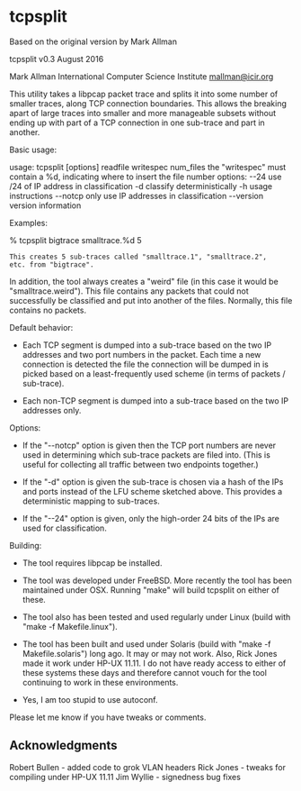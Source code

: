 # tcpsplit

Based on the original version by Mark Allman

tcpsplit v0.3
August 2016

Mark Allman
International Computer Science Institute
mallman@icir.org


This utility takes a libpcap packet trace and splits it into some
number of smaller traces, along TCP connection boundaries.  This
allows the breaking apart of large traces into smaller and more
manageable subsets without ending up with part of a TCP connection
in one sub-trace and part in another.

Basic usage:

usage: tcpsplit [options] readfile writespec num_files
  the "writespec" must contain a %d, indicating where to insert the file number
  options:
    --24      use /24 of IP address in classification
    -d        classify deterministically
    -h        usage instructions
    --notcp   only use IP addresses in classification
    --version version information

Examples:

% tcpsplit bigtrace smalltrace.%d 5

    This creates 5 sub-traces called "smalltrace.1", "smalltrace.2",
    etc. from "bigtrace".

In addition, the tool always creates a "weird" file (in this case it
would be "smalltrace.weird").  This file contains any packets that
could not successfully be classified and put into another of the
files.  Normally, this file contains no packets.

Default behavior:

  - Each TCP segment is dumped into a sub-trace based on the two IP
    addresses and two port numbers in the packet.  Each time a new
    connection is detected the file the connection will be dumped in
    is picked based on a least-frequently used scheme (in terms of
    packets / sub-trace).
 
  - Each non-TCP segment is dumped into a sub-trace based on the two
    IP addresses only.

Options:

  - If the "--notcp" option is given then the TCP port numbers are
    never used in determining which sub-trace packets are filed
    into.  (This is useful for collecting all traffic between two
    endpoints together.)

  - If the "-d" option is given the sub-trace is chosen via a hash
    of the IPs and ports instead of the LFU scheme sketched above.
    This provides a deterministic mapping to sub-traces.

  - If the "--24" option is given, only the high-order 24 bits of
    the IPs are used for classification.

Building:

  * The tool requires libpcap be installed.

  * The tool was developed under FreeBSD.  More recently the tool
    has been maintained under OSX.  Running "make" will build
    tcpsplit on either of these.

  * The tool also has been tested and used regularly under Linux
    (build with "make -f Makefile.linux").

  * The tool has been built and used under Solaris (build with "make
    -f Makefile.solaris") long ago.  It may or may not work.  Also,
    Rick Jones made it work under HP-UX 11.11.  I do not have ready
    access to either of these systems these days and therefore
    cannot vouch for the tool continuing to work in these
    environments. 

  * Yes, I am too stupid to use autoconf.

Please let me know if you have tweaks or comments.



Acknowledgments
---------------
Robert Bullen - added code to grok VLAN headers
Rick Jones - tweaks for compiling under HP-UX 11.11
Jim Wyllie - signedness bug fixes
